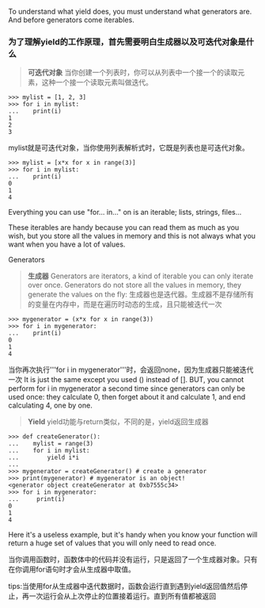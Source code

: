 To understand what yield does, you must understand what generators are. And before generators come iterables.
### 为了理解yield的工作原理，首先需要明白生成器以及可迭代对象是什么

> **可迭代对象**
当你创建一个列表时，你可以从列表中一个接一个的读取元素，这种一个接一个读取元素叫做迭代。
```
>>> mylist = [1, 2, 3]
>>> for i in mylist:
...    print(i)
1
2
3
```
mylist就是可迭代对象，当你使用列表解析式时，它既是列表也是可迭代对象。
```
>>> mylist = [x*x for x in range(3)]
>>> for i in mylist:
...    print(i)
0
1
4
```
Everything you can use "for... in..." on is an iterable; lists, strings, files...

These iterables are handy because you can read them as much as you wish, but you store all the values in memory and this is not always what you want when you have a lot of values.

Generators
> **生成器**
Generators are iterators, a kind of iterable you can only iterate over once. Generators do not store all the values in memory, they generate the values on the fly:
生成器也是迭代器。生成器不是存储所有的变量在内存中，而是在遍历时动态的生成，且只能被迭代一次
```
>>> mygenerator = (x*x for x in range(3))
>>> for i in mygenerator:
...    print(i)
0
1
4
```
当你再次执行'''for i in mygenerator'''时，会返回none，因为生成器只能被迭代一次
It is just the same except you used () instead of []. BUT, you cannot perform for i in mygenerator a second time since generators can only be used once: they calculate 0, then forget about it and calculate 1, and end calculating 4, one by one.

> **Yield**
yield功能与return类似，不同的是，yield返回生成器
```
>>> def createGenerator():
...    mylist = range(3)
...    for i in mylist:
...        yield i*i
...
>>> mygenerator = createGenerator() # create a generator
>>> print(mygenerator) # mygenerator is an object!
<generator object createGenerator at 0xb7555c34>
>>> for i in mygenerator:
...     print(i)
0
1
4
```
Here it's a useless example, but it's handy when you know your function will return a huge set of values that you will only need to read once.

当你调用函数时，函数体中的代码并没有运行，只是返回了一个生成器对象。只有在你调用for语句时才会从生成器中取值。

tips:当使用for从生成器中迭代数据时，函数会运行直到遇到yield返回值然后停止，再一次运行会从上次停止的位置接着运行。直到所有值都被返回
